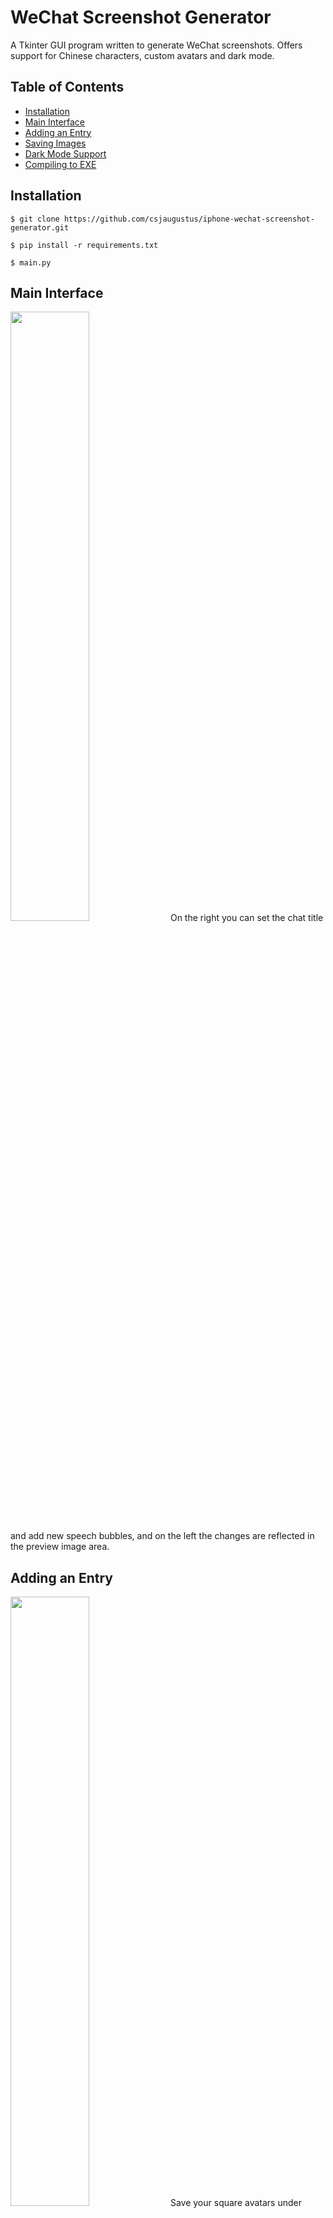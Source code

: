# WeChat Screenshot Generator
A Tkinter GUI program written to generate WeChat screenshots. Offers support for Chinese characters, custom avatars and dark mode.

## Table of Contents
* [Installation](#installation)
* [Main Interface](#main-interface)
* [Adding an Entry](#adding-an-entry)
* [Saving Images](#saving-images)
* [Dark Mode Support](#dark-mode-support)
* [Compiling to EXE](#compiling-to-exe)

## Installation
```
$ git clone https://github.com/csjaugustus/iphone-wechat-screenshot-generator.git
```
```
$ pip install -r requirements.txt
```
```
$ main.py
```

## Main Interface
<img src="https://user-images.githubusercontent.com/61149391/210511380-58821842-fa98-49f1-9f2b-e20c7f92956e.png" width=50% height=50%>
On the right you can set the chat title and add new speech bubbles, and on the left the changes are reflected in the preview image area.

## Adding an Entry
<img src="https://user-images.githubusercontent.com/61149391/128868975-d398fab7-2c2e-44f1-9f06-90dbadee1c19.png" width=50% height=50%>
Save your square avatars under files\avatars in either .png or .jpg format. They do not need to be manually resized. You do not need to select an avatar or side if you are adding a time marker.

## Saving Images
<img src="https://user-images.githubusercontent.com/61149391/210512702-ab926b27-e1fc-4f11-bf7b-d4c1a270ba61.png" width=50% height=50%>
You can choose to either save the entire screenshot. Outputs will be saved under the "output" folder, which will be automatically created. Alternatively, you can choose to "copy screenshot", which will copy to clipboard non-blank parts of the screenshot.

## Dark Mode Support
<img src="https://user-images.githubusercontent.com/61149391/210512615-7eee7bcf-1e6a-40c9-9fdd-488e1ec6b1b3.png" width=50% height=50%>
You can toggle between dark & light mode at any time.

## Compiling to EXE
To compile this to EXE using PyInstaller, do the following steps:

1. Navigate to this directory.
2. In the command line, type the following:
```
$ pyinstaller --icon "wechat.ico" main.py
```
3. In the folder generated in `dist`, put in `files`, `theme`, `sun-valley.tcl`.

